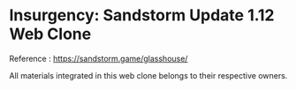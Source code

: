 # Insurgency: Sandstorm Update 1.12 Web Clone
  Reference : https://sandstorm.game/glasshouse/

All materials integrated in this web clone belongs to their respective owners.
